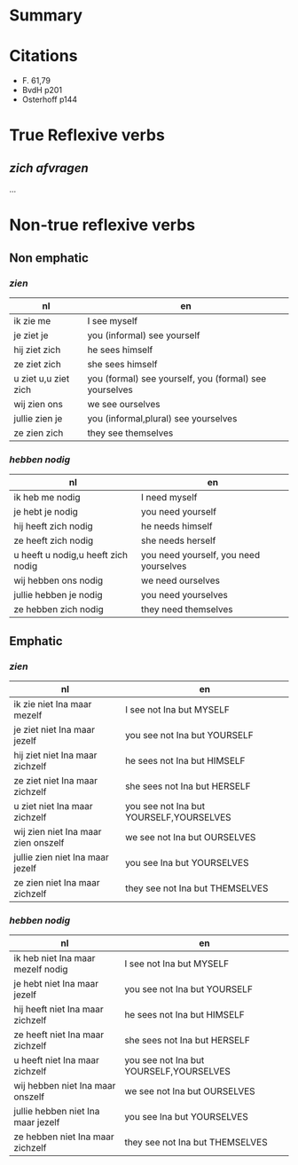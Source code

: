 # Summary


# Citations 

- F. 61,79
- BvdH p201
- Osterhoff p144

# True Reflexive verbs

## _zich afvragen_

...

# Non-true reflexive verbs

## Non emphatic 

### _zien_

| nl                   | en                                                     |
|----------------------|--------------------------------------------------------|
| ik zie me            | I see myself                                           |
| je ziet je           | you (informal) see yourself                            |
| hij ziet zich        | he sees himself                                        |
| ze ziet zich         | she sees himself                                       |
| u ziet u,u ziet zich | you (formal) see yourself, you (formal) see yourselves |
| wij zien ons         | we see ourselves                                       |
| jullie zien je       | you (informal,plural) see yourselves                   |
| ze zien zich         | they see themselves                                    |

### _hebben nodig_

| nl                                 | en                                     |
|------------------------------------|----------------------------------------|
| ik heb me nodig                    | I need myself                          |
| je hebt je nodig                   | you need yourself                      |
| hij heeft zich nodig               | he needs himself                       |
| ze heeft zich nodig                | she needs herself                      |
| u heeft u nodig,u heeft zich nodig | you need yourself, you need yourselves |
| wij hebben ons nodig               | we need ourselves                      |
| jullie hebben je nodig             | you need yourselves                    |
| ze hebben zich nodig               | they need themselves                   |

## Emphatic 

### _zien_

| nl                                  | en                                      |
|-------------------------------------|-----------------------------------------|
| ik zie niet Ina maar mezelf         | I see not Ina but MYSELF                |
| je ziet niet Ina maar jezelf        | you see not Ina but YOURSELF            |
| hij ziet niet Ina maar zichzelf     | he sees not Ina but HIMSELF             |
| ze ziet niet Ina maar zichzelf      | she sees not Ina but HERSELF            |
| u ziet niet Ina maar zichzelf       | you see not Ina but YOURSELF,YOURSELVES |
| wij zien niet Ina maar zien onszelf | we see not Ina but OURSELVES            |
| jullie zien niet Ina maar jezelf    | you see Ina but YOURSELVES              |
| ze zien niet Ina maar zichzelf      | they see not Ina but THEMSELVES         |

### _hebben nodig_

| nl                                 | en                                      |
|------------------------------------|-----------------------------------------|
| ik heb niet Ina maar mezelf nodig  | I see not Ina but MYSELF                |
| je hebt niet Ina maar jezelf       | you see not Ina but YOURSELF            |
| hij heeft niet Ina maar zichzelf   | he sees not Ina but HIMSELF             |
| ze heeft niet Ina maar zichzelf    | she sees not Ina but HERSELF            |
| u heeft niet Ina maar zichzelf     | you see not Ina but YOURSELF,YOURSELVES |
| wij hebben niet Ina maar onszelf   | we see not Ina but OURSELVES            |
| jullie hebben niet Ina maar jezelf | you see Ina but YOURSELVES              |
| ze hebben niet Ina maar zichzelf   | they see not Ina but THEMSELVES         |
